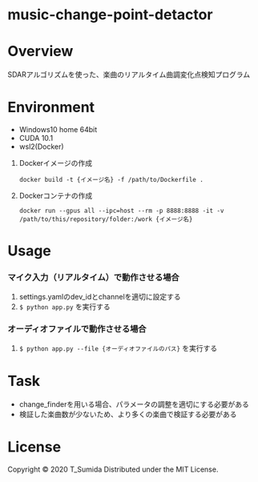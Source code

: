 # music-change-point-detactor

# Overview
SDARアルゴリズムを使った、楽曲のリアルタイム曲調変化点検知プログラム

# Environment
- Windows10 home 64bit
- CUDA 10.1
- wsl2(Docker)

1. Dockerイメージの作成
    ```
    docker build -t {イメージ名} -f /path/to/Dockerfile .
    ```
2. Dockerコンテナの作成
    ```
    docker run --gpus all --ipc=host --rm -p 8888:8888 -it -v /path/to/this/repository/folder:/work {イメージ名}
    ```

# Usage
### マイク入力（リアルタイム）で動作させる場合
1. settings.yamlのdev_idとchannelを適切に設定する
2. ```$ python app.py``` を実行する

### オーディオファイルで動作させる場合
1. ```$ python app.py --file {オーディオファイルのパス}``` を実行する




# Task
- change_finderを用いる場合、パラメータの調整を適切にする必要がある
- 検証した楽曲数が少ないため、より多くの楽曲で検証する必要がある

# License
Copyright © 2020 T_Sumida Distributed under the MIT License.